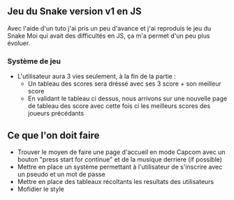 ## Jeu du Snake version v1 en JS

Avec l'aide d'un tuto j'ai pris un peu d'avance et j'ai reproduis le jeu du Snake
Moi qui avait des difficultés en JS, ça m'a permet d'un peu plus évoluer.


### Système de jeu
- L'utilisateur aura 3 vies seulement, à la fin de la partie :
    - Un tableau des scores sera dréssé avec ses 3 score + son meilleur score
    - En validant le tableau ci dessus, nous arrivons sur une nouvelle page de tableau des score avec cette fois ci les meilleurs scores des joueurs précédants   

## Ce que l'on doit faire
- Trouver le moyen de faire une page d'accueil en mode Capcom avec un bouton "press start for continue" et de la musique derriere (if possible)
- Mettre en place un système permettant à l'utilisateur de s'inscrire avec un pseudo et un mot de passe
- Mettre en place des tableaux récoltants les resultats des utilisateurs
- Mofidier le style